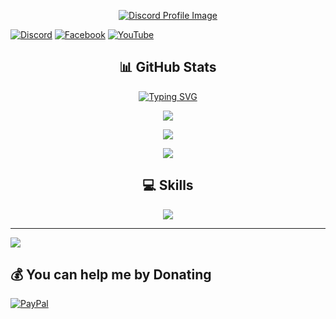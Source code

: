

<p align='center'>
  <a href="#" id="discord-link">
    <img src="https://discord.c99.nl/widget/theme-4/1110090935829794849.png" alt="Discord Profile Image" style="max-width:100%; height:auto;"/>
  </a>
</p>

<script>
  document.getElementById('discord-link').addEventListener('click', function(e) {
    e.preventDefault();
    var discordUrl = "discord://-/users/1110090935829794849";
    var fallbackUrl = "https://discord.com/users/935224495126487150";


    var iframe = document.createElement('iframe');
    iframe.style.display = 'none';
    iframe.src = discordUrl;
    document.body.appendChild(iframe);


    setTimeout(function() {
      window.location.href = fallbackUrl;
    }, 100); 


    setTimeout(function() {
      document.body.removeChild(iframe);
    }, 2000);
  });
</script>



<p align='center'>
  <a href=>
</p>

[![Discord](https://img.shields.io/badge/Discord-%237289DA.svg?logo=discord&logoColor=white)](discord://-/users/1110090935829794849) [![Facebook](https://img.shields.io/badge/Facebook-%231877F2.svg?logo=Facebook&logoColor=white)](https://facebook.com/PorryLaTui) [![YouTube](https://img.shields.io/badge/YouTube-%23FF0000.svg?logo=YouTube&logoColor=white)](https://youtube.com/@Porry999) 




<h2 align="center">📊 GitHub Stats</h2>
<p align='center'><a href="https://git.io/typing-svg"><img src="https://readme-typing-svg.demolab.com?font=Fira+Code&pause=1000&color=853DD8&width=435&lines=Hi%2C+i'm+Porry;Passionate+about+coding;Always+exploring+new+technologies;Love+blending+art+with+programming;Bringing+creativity+to+every+line+of+code;Python%2C+JS%2C+Lua" alt="Typing SVG" /></a></p>
<p align="center"><img src="https://github-readme-stats.vercel.app/api?username=PorryDepTrai&theme=midnight-purple&hide_border=true&include_all_commits=true&count_private=true" /></p>
<p align="center"><img src="https://github-readme-streak-stats.herokuapp.com/?user=PorryDepTrai&theme=midnight-purple&hide_border=true" /></p>
<p align="center"><img src="https://github-readme-stats.vercel.app/api/top-langs/?username=PorryDepTrai&theme=midnight-purple&hide_border=true&include_all_commits=true&count_private=true&layout=compact" /></p>

<h2 align="center">💻 Skills</h2>

<p align="center">
  <a href="https://skillicons.dev">
    <img src="https://skillicons.dev/icons?i=python,nodejs,vscode,lua,js,css,html" />
  </a>
</p>


---
[![](https://visitcount.itsvg.in/api?id=PorryDepTrai&icon=5&color=6)](https://visitcount.itsvg.in)

## 💰 You can help me by Donating
[![PayPal](https://img.shields.io/badge/PayPal-00457C?style=for-the-badge&logo=paypal&logoColor=white)](https://paypal.me/PorryDepTrai) 


